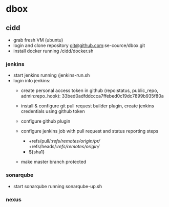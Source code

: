 # dbox

## cidd
* grab fresh VM (ubuntu)
* login and clone repository git@github.com:se-cource/dbox.git
* install docker running <project-home>/cidd/docker.sh

### jenkins
* start jenkins running <project-home>/jenkins-run.sh
* login into jenkins:
  * create personal access token in github (repo:status, public_repo, admin:repo_hook): 33bed0adfddccca7ffebed0c19dc7899b935f80a
  * install & configure git pull request builder plugin, create jenkins credentials using github token
  * configure github plugin
  * configure jenkins job with pull request and status reporting steps
    * +refs/pull/*:refs/remotes/origin/pr/* +refs/heads/*:refs/remotes/origin/*
    * ${sha1}

  * make master branch protected

### sonarqube
* start sonarqube running <project-home>sonarqube-up.sh


### nexus

